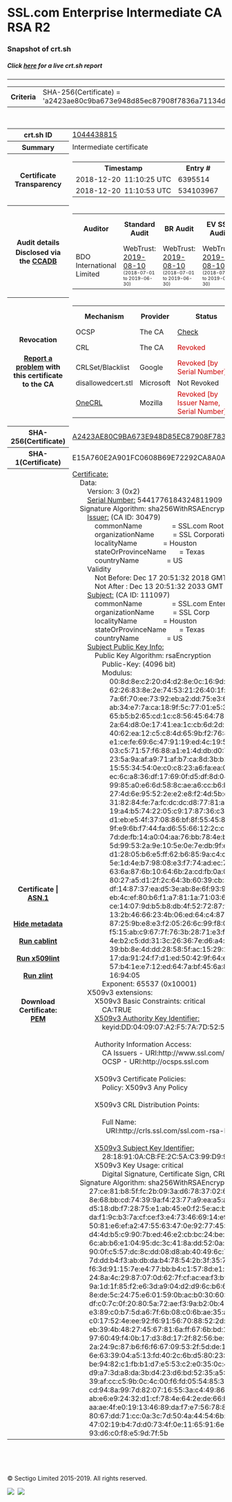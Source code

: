 # SSL.com Enterprise Intermediate CA RSA R2
### Snapshot of crt.sh
##### Click [here](https://crt.sh/?q=A2423AE80C9BA673E948D85EC87908F7836A71134DE5D58C1205D05FE2E7C2F9) for a live crt.sh report

---
<!DOCTYPE HTML PUBLIC "-//W3C//DTD HTML 4.0 Transitional//EN">
<HTML>

<BODY>

<TABLE>
  <TR>
    <TH class="outer">Criteria</TH>
    <TD class="outer">SHA-256(Certificate) = 'a2423ae80c9ba673e948d85ec87908f7836a71134de5d58c1205d05fe2e7c2f9'</TD>
  </TR>
</TABLE>
<BR>
<TABLE>
  <TR>
    <TH class="outer">crt.sh ID</TH>
    <TD class="outer"><A href="?id=1044438815">1044438815</A></TD>
  </TR>
  <TR>
    <TH class="outer">Summary</TH>
    <TD class="outer">Intermediate certificate</TD>
  </TR>
  <TR>
    <TH class="outer">Certificate<BR>Transparency</TH>
    <TD class="outer">
<TABLE class="options" style="margin-left:0px">
  <TR>
    <TH>Timestamp</TH>
    <TH>Entry #</TH>
    <TH>Log Operator</TH>
    <TH>Log URL</TH>
  </TR>
  <TR>
    <TD>2018-12-20&nbsp; <FONT class="small">11:10:25 UTC</FONT></TD>
    <TD>6395514</TD>
    <TD>Sectigo</TD>
    <TD>https://dodo.ct.comodo.com</TD>
  </TR>
  <TR>
    <TD>2018-12-20&nbsp; <FONT class="small">11:10:53 UTC</FONT></TD>
    <TD>534103967</TD>
    <TD>Google</TD>
    <TD>https://ct.googleapis.com/rocketeer</TD>
  </TR>
</TABLE>
    </TD>
  </TR>
  <TR>
    <TH class="outer">Audit details<BR>
      <DIV class="small" style="padding-top:3px">Disclosed via the
        <A href="//ccadb-public.secure.force.com/mozilla/PublicAllIntermediateCerts" target="_blank">CCADB</A></DIV>
    </TH>
    <TD class="outer">
<TABLE class="options" style="margin-left:0px">
  <TR>
    <TH>Auditor</TH>
    <TH>Standard Audit</TH>
    <TH>BR Audit</TH>
    <TH>EV SSL Audit</TH>
    <TH>Documents</TH>
    <TH>CCADB</TH>
    <TH>Root Owner / Certificate</TH>
  </TR>
  <TR>
    <TD style="vertical-align:middle">BDO International Limited</TD>
    <TD>WebTrust:
      <A href="https://www.cpacanada.ca/generichandlers/CPACHandler.ashx?attachmentid=233834" target="_blank">2019-08-10</A>
      <BR><FONT style="font-size:8pt">(2018-07-01 to 2019-06-30)</FONT></TD>
    <TD>WebTrust:
      <A href="https://www.cpacanada.ca/generichandlers/CPACHandler.ashx?attachmentid=233835" target="_blank">2019-08-10</A>
      <BR><FONT style="font-size:8pt">(2018-07-01 to 2019-06-30)</FONT></TD>
    <TD>WebTrust:
      <A href="https://www.cpacanada.ca/generichandlers/CPACHandler.ashx?attachmentid=233836" target="_blank">2019-08-10</A>
      <BR><FONT style="font-size:8pt">(2018-07-01 to 2019-06-30)</FONT></TD>
    <TD>
      <A href="https://www.ssl.com/app/uploads/2019/06/SSLcom_CP_CPS_Version_1_6.pdf" target="blank">CP</A>
      <A href="https://www.ssl.com/app/uploads/2019/06/SSLcom_CP_CPS_Version_1_6.pdf" target="blank">CPS</A>
    </TD>
    <TD><A href="//ccadb.force.com/0011J00001LIqNpQAL" target="_blank">0011J00001LIqNpQAL</A></TD>
    <TD><A href="/?id=36499471">SSL.com</A></TD>
  </TR>
</TABLE>
    </TD>
  </TR>
  <TR>
    <TH class="outer">Revocation<BR><BR>
      <DIV class="small" style="padding-top:3px"><A href="?id=1044438815&opt=problemreporting">Report a problem</A> with<BR>this certificate to the CA</DIV></TH>
    <TD class="outer">
      <TABLE class="options" style="margin-left:0px">
        <TR>
          <TH>Mechanism</TH>
          <TH>Provider</TH>
          <TH>Status</TH>
          <TH>Revocation Date</TH>
          <TH>Last Observed in CRL</TH>
          <TH>Last Checked <SPAN style="color:#CC0000;vertical-align:middle;font-size:70%;font-weight:normal">(Error)</SPAN></TH>
        </TR>
        <TR>
          <TD>OCSP</TD>
          <TD>The CA</TD>
          <TD><A href="?id=1044438815&opt=ocsp">Check</A></TD>
          <TD><SPAN style="color:#888888">?</SPAN></TD>
          <TD><SPAN style="color:#888888">n/a</SPAN></TD>
          <TD><SPAN style="color:#888888">?</SPAN></TD>
        </TR>
        <TR>
          <TD>CRL</TD>
          <TD>The CA</TD>
          <TD><SPAN style="color:#CC0000">Revoked</SPAN></TD><TD>2019-04-05&nbsp; <FONT class="small">17:01:42 UTC</FONT></TD><TD>2019-05-21&nbsp; <FONT class="small">12:23:19 UTC</FONT></TD><TD>2019-12-04&nbsp; <FONT class="small">19:01:35 UTC</FONT></TD>
        </TR>
        <TR>
          <TD>CRLSet/Blacklist</TD>
          <TD>Google</TD>
          <TD><SPAN style="color:#CC0000">Revoked [by Serial Number]</SPAN></TD>
          <TD><SPAN style="color:#888888">n/a</SPAN></TD>
          <TD><SPAN style="color:#888888">n/a</SPAN></TD>
          <TD><SPAN style="color:#888888">n/a</SPAN></TD>
        </TR>
        <TR>
          <TD>disallowedcert.stl</TD>
          <TD>Microsoft</TD>
          <TD>Not Revoked</TD>
          <TD><SPAN style="color:#888888">n/a</SPAN></TD>
          <TD><SPAN style="color:#888888">n/a</SPAN></TD>
          <TD><SPAN style="color:#888888">n/a</SPAN></TD>
        </TR>
        <TR>
          <TD><A href="/mozilla-onecrl" target="_blank">OneCRL</A></TD>
          <TD>Mozilla</TD>
          <TD><SPAN style="color:#CC0000">Revoked [by Issuer Name, Serial Number]</SPAN></TD><TD><SPAN style="color:#888888">Unknown</SPAN></TD>
          <TD><SPAN style="color:#888888">n/a</SPAN></TD>
          <TD><SPAN style="color:#888888">n/a</SPAN></TD>
        </TR>
      </TABLE>
    </TD>
  </TR>
  <TR>
    <TH class="outer">SHA-256(Certificate)</TH>
    <TD class="outer"><A href="//censys.io/certificates/a2423ae80c9ba673e948d85ec87908f7836a71134de5d58c1205d05fe2e7c2f9">A2423AE80C9BA673E948D85EC87908F7836A71134DE5D58C1205D05FE2E7C2F9</A></TD>
  </TR>
  <TR>
    <TH class="outer">SHA-1(Certificate)</TH>
    <TD class="outer">E15A760E2A901FC0608B69E72292CA8A0AFED87F</TD>
  </TR>
  <TR>
    <TH class="outer">Certificate | <A href="?asn1=1044438815">ASN.1</A>
      <SPAN class="small"><BR>
      <BR><BR><A href="?id=1044438815&opt=nometadata">Hide metadata</A>
      <BR><BR><A href="?id=1044438815&opt=cablint">Run cablint</A>
      <BR><BR><A href="?id=1044438815&opt=x509lint">Run x509lint</A>
      <BR><BR><A href="?id=1044438815&opt=zlint">Run zlint</A>
      <BR><BR><BR>Download Certificate: <A href="?d=1044438815">PEM</A>
      </SPAN>
    </TH>
    <TD class="text"><A href="?d=1044438815">Certificate:</A><BR>&nbsp;&nbsp;&nbsp;&nbsp;Data:<BR>&nbsp;&nbsp;&nbsp;&nbsp;&nbsp;&nbsp;&nbsp;&nbsp;Version:&nbsp;3&nbsp;(0x2)<BR>&nbsp;&nbsp;&nbsp;&nbsp;&nbsp;&nbsp;&nbsp;&nbsp;<A href="?serial=4b85129b9ddc6c85">Serial&nbsp;Number:</A>&nbsp;5441776184324811909&nbsp;(0x4b85129b9ddc6c85)<BR>&nbsp;&nbsp;&nbsp;&nbsp;Signature&nbsp;Algorithm:&nbsp;sha256WithRSAEncryption<BR>&nbsp;&nbsp;&nbsp;&nbsp;&nbsp;&nbsp;&nbsp;&nbsp;<A href="?caid=30479">Issuer:</A> <SPAN class="small">(CA ID: 30479)</SPAN><BR>&nbsp;&nbsp;&nbsp;&nbsp;&nbsp;&nbsp;&nbsp;&nbsp;&nbsp;&nbsp;&nbsp;&nbsp;commonName&nbsp;&nbsp;&nbsp;&nbsp;&nbsp;&nbsp;&nbsp;&nbsp;&nbsp;&nbsp;&nbsp;&nbsp;&nbsp;&nbsp;&nbsp;&nbsp;=&nbsp;SSL.com&nbsp;Root&nbsp;Certification&nbsp;Authority&nbsp;RSA<BR>&nbsp;&nbsp;&nbsp;&nbsp;&nbsp;&nbsp;&nbsp;&nbsp;&nbsp;&nbsp;&nbsp;&nbsp;organizationName&nbsp;&nbsp;&nbsp;&nbsp;&nbsp;&nbsp;&nbsp;&nbsp;&nbsp;&nbsp;=&nbsp;SSL&nbsp;Corporation<BR>&nbsp;&nbsp;&nbsp;&nbsp;&nbsp;&nbsp;&nbsp;&nbsp;&nbsp;&nbsp;&nbsp;&nbsp;localityName&nbsp;&nbsp;&nbsp;&nbsp;&nbsp;&nbsp;&nbsp;&nbsp;&nbsp;&nbsp;&nbsp;&nbsp;&nbsp;&nbsp;=&nbsp;Houston<BR>&nbsp;&nbsp;&nbsp;&nbsp;&nbsp;&nbsp;&nbsp;&nbsp;&nbsp;&nbsp;&nbsp;&nbsp;stateOrProvinceName&nbsp;&nbsp;&nbsp;&nbsp;&nbsp;&nbsp;&nbsp;=&nbsp;Texas<BR>&nbsp;&nbsp;&nbsp;&nbsp;&nbsp;&nbsp;&nbsp;&nbsp;&nbsp;&nbsp;&nbsp;&nbsp;countryName&nbsp;&nbsp;&nbsp;&nbsp;&nbsp;&nbsp;&nbsp;&nbsp;&nbsp;&nbsp;&nbsp;&nbsp;&nbsp;&nbsp;&nbsp;=&nbsp;US<BR>&nbsp;&nbsp;&nbsp;&nbsp;&nbsp;&nbsp;&nbsp;&nbsp;Validity<BR>&nbsp;&nbsp;&nbsp;&nbsp;&nbsp;&nbsp;&nbsp;&nbsp;&nbsp;&nbsp;&nbsp;&nbsp;Not&nbsp;Before:&nbsp;Dec&nbsp;17&nbsp;20:51:32&nbsp;2018&nbsp;GMT<BR>&nbsp;&nbsp;&nbsp;&nbsp;&nbsp;&nbsp;&nbsp;&nbsp;&nbsp;&nbsp;&nbsp;&nbsp;Not&nbsp;After&nbsp;:&nbsp;Dec&nbsp;13&nbsp;20:51:32&nbsp;2033&nbsp;GMT<BR>&nbsp;&nbsp;&nbsp;&nbsp;&nbsp;&nbsp;&nbsp;&nbsp;<A href="?caid=111097">Subject:</A> <SPAN class="small">(CA ID: 111097)</SPAN><BR>&nbsp;&nbsp;&nbsp;&nbsp;&nbsp;&nbsp;&nbsp;&nbsp;&nbsp;&nbsp;&nbsp;&nbsp;commonName&nbsp;&nbsp;&nbsp;&nbsp;&nbsp;&nbsp;&nbsp;&nbsp;&nbsp;&nbsp;&nbsp;&nbsp;&nbsp;&nbsp;&nbsp;&nbsp;=&nbsp;SSL.com&nbsp;Enterprise&nbsp;Intermediate&nbsp;CA&nbsp;RSA&nbsp;R2<BR>&nbsp;&nbsp;&nbsp;&nbsp;&nbsp;&nbsp;&nbsp;&nbsp;&nbsp;&nbsp;&nbsp;&nbsp;organizationName&nbsp;&nbsp;&nbsp;&nbsp;&nbsp;&nbsp;&nbsp;&nbsp;&nbsp;&nbsp;=&nbsp;SSL&nbsp;Corp<BR>&nbsp;&nbsp;&nbsp;&nbsp;&nbsp;&nbsp;&nbsp;&nbsp;&nbsp;&nbsp;&nbsp;&nbsp;localityName&nbsp;&nbsp;&nbsp;&nbsp;&nbsp;&nbsp;&nbsp;&nbsp;&nbsp;&nbsp;&nbsp;&nbsp;&nbsp;&nbsp;=&nbsp;Houston<BR>&nbsp;&nbsp;&nbsp;&nbsp;&nbsp;&nbsp;&nbsp;&nbsp;&nbsp;&nbsp;&nbsp;&nbsp;stateOrProvinceName&nbsp;&nbsp;&nbsp;&nbsp;&nbsp;&nbsp;&nbsp;=&nbsp;Texas<BR>&nbsp;&nbsp;&nbsp;&nbsp;&nbsp;&nbsp;&nbsp;&nbsp;&nbsp;&nbsp;&nbsp;&nbsp;countryName&nbsp;&nbsp;&nbsp;&nbsp;&nbsp;&nbsp;&nbsp;&nbsp;&nbsp;&nbsp;&nbsp;&nbsp;&nbsp;&nbsp;&nbsp;=&nbsp;US<BR>&nbsp;&nbsp;&nbsp;&nbsp;&nbsp;&nbsp;&nbsp;&nbsp;<A href="?spkisha256=32c59b10e25da22406fa04f44b39d2b6d08536d10fcf3cc6bfb1f53b3c3bef68">Subject&nbsp;Public&nbsp;Key&nbsp;Info:</A><BR>&nbsp;&nbsp;&nbsp;&nbsp;&nbsp;&nbsp;&nbsp;&nbsp;&nbsp;&nbsp;&nbsp;&nbsp;Public&nbsp;Key&nbsp;Algorithm:&nbsp;rsaEncryption<BR>&nbsp;&nbsp;&nbsp;&nbsp;&nbsp;&nbsp;&nbsp;&nbsp;&nbsp;&nbsp;&nbsp;&nbsp;&nbsp;&nbsp;&nbsp;&nbsp;Public-Key:&nbsp;(4096&nbsp;bit)<BR>&nbsp;&nbsp;&nbsp;&nbsp;&nbsp;&nbsp;&nbsp;&nbsp;&nbsp;&nbsp;&nbsp;&nbsp;&nbsp;&nbsp;&nbsp;&nbsp;Modulus:<BR>&nbsp;&nbsp;&nbsp;&nbsp;&nbsp;&nbsp;&nbsp;&nbsp;&nbsp;&nbsp;&nbsp;&nbsp;&nbsp;&nbsp;&nbsp;&nbsp;&nbsp;&nbsp;&nbsp;&nbsp;00:8d:8e:c2:20:d4:d2:8e:0c:16:9d:19:2a:fd:29:<BR>&nbsp;&nbsp;&nbsp;&nbsp;&nbsp;&nbsp;&nbsp;&nbsp;&nbsp;&nbsp;&nbsp;&nbsp;&nbsp;&nbsp;&nbsp;&nbsp;&nbsp;&nbsp;&nbsp;&nbsp;62:26:83:8e:2e:74:53:21:26:40:1f:15:91:83:e6:<BR>&nbsp;&nbsp;&nbsp;&nbsp;&nbsp;&nbsp;&nbsp;&nbsp;&nbsp;&nbsp;&nbsp;&nbsp;&nbsp;&nbsp;&nbsp;&nbsp;&nbsp;&nbsp;&nbsp;&nbsp;7a:6f:70:ee:73:92:eb:a2:dd:75:e3:67:1c:78:59:<BR>&nbsp;&nbsp;&nbsp;&nbsp;&nbsp;&nbsp;&nbsp;&nbsp;&nbsp;&nbsp;&nbsp;&nbsp;&nbsp;&nbsp;&nbsp;&nbsp;&nbsp;&nbsp;&nbsp;&nbsp;ab:34:e7:7a:ca:18:9f:5c:77:01:e5:35:00:04:c7:<BR>&nbsp;&nbsp;&nbsp;&nbsp;&nbsp;&nbsp;&nbsp;&nbsp;&nbsp;&nbsp;&nbsp;&nbsp;&nbsp;&nbsp;&nbsp;&nbsp;&nbsp;&nbsp;&nbsp;&nbsp;65:b5:b2:65:cd:1c:c8:56:45:64:78:0e:18:04:e3:<BR>&nbsp;&nbsp;&nbsp;&nbsp;&nbsp;&nbsp;&nbsp;&nbsp;&nbsp;&nbsp;&nbsp;&nbsp;&nbsp;&nbsp;&nbsp;&nbsp;&nbsp;&nbsp;&nbsp;&nbsp;2a:64:d8:0e:17:41:ea:1c:cb:6d:2d:70:c0:32:8d:<BR>&nbsp;&nbsp;&nbsp;&nbsp;&nbsp;&nbsp;&nbsp;&nbsp;&nbsp;&nbsp;&nbsp;&nbsp;&nbsp;&nbsp;&nbsp;&nbsp;&nbsp;&nbsp;&nbsp;&nbsp;40:62:ea:12:c5:c8:4d:65:9b:f2:76:8c:b3:5a:32:<BR>&nbsp;&nbsp;&nbsp;&nbsp;&nbsp;&nbsp;&nbsp;&nbsp;&nbsp;&nbsp;&nbsp;&nbsp;&nbsp;&nbsp;&nbsp;&nbsp;&nbsp;&nbsp;&nbsp;&nbsp;e1:ce:fe:69:6c:47:91:19:ed:4c:19:50:7a:f1:2e:<BR>&nbsp;&nbsp;&nbsp;&nbsp;&nbsp;&nbsp;&nbsp;&nbsp;&nbsp;&nbsp;&nbsp;&nbsp;&nbsp;&nbsp;&nbsp;&nbsp;&nbsp;&nbsp;&nbsp;&nbsp;03:c5:71:57:f6:88:a1:e1:4d:db:d0:7d:34:7a:b8:<BR>&nbsp;&nbsp;&nbsp;&nbsp;&nbsp;&nbsp;&nbsp;&nbsp;&nbsp;&nbsp;&nbsp;&nbsp;&nbsp;&nbsp;&nbsp;&nbsp;&nbsp;&nbsp;&nbsp;&nbsp;23:5a:9a:af:a9:71:af:b7:ca:8d:3b:b2:95:76:e8:<BR>&nbsp;&nbsp;&nbsp;&nbsp;&nbsp;&nbsp;&nbsp;&nbsp;&nbsp;&nbsp;&nbsp;&nbsp;&nbsp;&nbsp;&nbsp;&nbsp;&nbsp;&nbsp;&nbsp;&nbsp;15:55:34:54:0e:c0:c8:23:a6:fa:ea:05:2f:38:97:<BR>&nbsp;&nbsp;&nbsp;&nbsp;&nbsp;&nbsp;&nbsp;&nbsp;&nbsp;&nbsp;&nbsp;&nbsp;&nbsp;&nbsp;&nbsp;&nbsp;&nbsp;&nbsp;&nbsp;&nbsp;ec:6c:a8:36:df:17:69:0f:d5:df:8d:04:97:9f:c1:<BR>&nbsp;&nbsp;&nbsp;&nbsp;&nbsp;&nbsp;&nbsp;&nbsp;&nbsp;&nbsp;&nbsp;&nbsp;&nbsp;&nbsp;&nbsp;&nbsp;&nbsp;&nbsp;&nbsp;&nbsp;99:85:a0:e6:6d:58:8c:ae:a6:cc:b6:bb:49:82:e0:<BR>&nbsp;&nbsp;&nbsp;&nbsp;&nbsp;&nbsp;&nbsp;&nbsp;&nbsp;&nbsp;&nbsp;&nbsp;&nbsp;&nbsp;&nbsp;&nbsp;&nbsp;&nbsp;&nbsp;&nbsp;27:4d:6e:95:52:2e:e2:e8:f2:4d:5b:db:47:12:6d:<BR>&nbsp;&nbsp;&nbsp;&nbsp;&nbsp;&nbsp;&nbsp;&nbsp;&nbsp;&nbsp;&nbsp;&nbsp;&nbsp;&nbsp;&nbsp;&nbsp;&nbsp;&nbsp;&nbsp;&nbsp;31:82:84:fe:7a:fc:dc:dc:d8:77:81:a8:ca:d0:50:<BR>&nbsp;&nbsp;&nbsp;&nbsp;&nbsp;&nbsp;&nbsp;&nbsp;&nbsp;&nbsp;&nbsp;&nbsp;&nbsp;&nbsp;&nbsp;&nbsp;&nbsp;&nbsp;&nbsp;&nbsp;19:a4:b5:74:22:05:c9:17:87:36:c3:47:4f:98:31:<BR>&nbsp;&nbsp;&nbsp;&nbsp;&nbsp;&nbsp;&nbsp;&nbsp;&nbsp;&nbsp;&nbsp;&nbsp;&nbsp;&nbsp;&nbsp;&nbsp;&nbsp;&nbsp;&nbsp;&nbsp;d1:eb:e5:4f:37:08:86:bf:8f:55:45:8c:d6:5c:a6:<BR>&nbsp;&nbsp;&nbsp;&nbsp;&nbsp;&nbsp;&nbsp;&nbsp;&nbsp;&nbsp;&nbsp;&nbsp;&nbsp;&nbsp;&nbsp;&nbsp;&nbsp;&nbsp;&nbsp;&nbsp;9f:e9:6b:f7:44:fa:d6:55:66:12:2c:ca:55:76:e2:<BR>&nbsp;&nbsp;&nbsp;&nbsp;&nbsp;&nbsp;&nbsp;&nbsp;&nbsp;&nbsp;&nbsp;&nbsp;&nbsp;&nbsp;&nbsp;&nbsp;&nbsp;&nbsp;&nbsp;&nbsp;7d:de:fb:14:a0:04:aa:76:bb:78:4e:b1:ff:3c:e1:<BR>&nbsp;&nbsp;&nbsp;&nbsp;&nbsp;&nbsp;&nbsp;&nbsp;&nbsp;&nbsp;&nbsp;&nbsp;&nbsp;&nbsp;&nbsp;&nbsp;&nbsp;&nbsp;&nbsp;&nbsp;5d:99:53:2a:9e:10:5e:0e:7e:db:9f:e0:59:a5:65:<BR>&nbsp;&nbsp;&nbsp;&nbsp;&nbsp;&nbsp;&nbsp;&nbsp;&nbsp;&nbsp;&nbsp;&nbsp;&nbsp;&nbsp;&nbsp;&nbsp;&nbsp;&nbsp;&nbsp;&nbsp;d1:28:05:b6:e5:ff:62:b6:85:9a:c4:cd:e8:c1:2c:<BR>&nbsp;&nbsp;&nbsp;&nbsp;&nbsp;&nbsp;&nbsp;&nbsp;&nbsp;&nbsp;&nbsp;&nbsp;&nbsp;&nbsp;&nbsp;&nbsp;&nbsp;&nbsp;&nbsp;&nbsp;5e:1d:4e:b7:98:08:e3:f7:74:ad:ec:7c:34:cc:99:<BR>&nbsp;&nbsp;&nbsp;&nbsp;&nbsp;&nbsp;&nbsp;&nbsp;&nbsp;&nbsp;&nbsp;&nbsp;&nbsp;&nbsp;&nbsp;&nbsp;&nbsp;&nbsp;&nbsp;&nbsp;63:6a:87:6b:10:64:6b:2a:cd:fb:0a:0b:19:e7:ad:<BR>&nbsp;&nbsp;&nbsp;&nbsp;&nbsp;&nbsp;&nbsp;&nbsp;&nbsp;&nbsp;&nbsp;&nbsp;&nbsp;&nbsp;&nbsp;&nbsp;&nbsp;&nbsp;&nbsp;&nbsp;80:27:a5:d1:2f:2c:64:3b:60:39:cb:3c:84:7f:7e:<BR>&nbsp;&nbsp;&nbsp;&nbsp;&nbsp;&nbsp;&nbsp;&nbsp;&nbsp;&nbsp;&nbsp;&nbsp;&nbsp;&nbsp;&nbsp;&nbsp;&nbsp;&nbsp;&nbsp;&nbsp;df:14:87:37:ea:d5:3e:ab:8e:6f:93:91:42:90:60:<BR>&nbsp;&nbsp;&nbsp;&nbsp;&nbsp;&nbsp;&nbsp;&nbsp;&nbsp;&nbsp;&nbsp;&nbsp;&nbsp;&nbsp;&nbsp;&nbsp;&nbsp;&nbsp;&nbsp;&nbsp;eb:4c:ef:80:b6:f1:a7:81:1a:71:03:61:d9:a5:a6:<BR>&nbsp;&nbsp;&nbsp;&nbsp;&nbsp;&nbsp;&nbsp;&nbsp;&nbsp;&nbsp;&nbsp;&nbsp;&nbsp;&nbsp;&nbsp;&nbsp;&nbsp;&nbsp;&nbsp;&nbsp;ce:14:07:9d:b5:b8:db:4f:52:72:87:fb:99:75:a7:<BR>&nbsp;&nbsp;&nbsp;&nbsp;&nbsp;&nbsp;&nbsp;&nbsp;&nbsp;&nbsp;&nbsp;&nbsp;&nbsp;&nbsp;&nbsp;&nbsp;&nbsp;&nbsp;&nbsp;&nbsp;13:2b:46:66:23:4b:06:ed:64:c4:87:43:f4:81:85:<BR>&nbsp;&nbsp;&nbsp;&nbsp;&nbsp;&nbsp;&nbsp;&nbsp;&nbsp;&nbsp;&nbsp;&nbsp;&nbsp;&nbsp;&nbsp;&nbsp;&nbsp;&nbsp;&nbsp;&nbsp;87:25:9b:e8:e3:f2:05:26:6c:99:f8:07:1e:7e:65:<BR>&nbsp;&nbsp;&nbsp;&nbsp;&nbsp;&nbsp;&nbsp;&nbsp;&nbsp;&nbsp;&nbsp;&nbsp;&nbsp;&nbsp;&nbsp;&nbsp;&nbsp;&nbsp;&nbsp;&nbsp;f5:15:ab:c9:67:7f:76:3b:28:71:e3:fd:a6:ee:e3:<BR>&nbsp;&nbsp;&nbsp;&nbsp;&nbsp;&nbsp;&nbsp;&nbsp;&nbsp;&nbsp;&nbsp;&nbsp;&nbsp;&nbsp;&nbsp;&nbsp;&nbsp;&nbsp;&nbsp;&nbsp;4e:b2:c5:dd:31:3c:26:36:7e:d6:a4:ef:34:13:86:<BR>&nbsp;&nbsp;&nbsp;&nbsp;&nbsp;&nbsp;&nbsp;&nbsp;&nbsp;&nbsp;&nbsp;&nbsp;&nbsp;&nbsp;&nbsp;&nbsp;&nbsp;&nbsp;&nbsp;&nbsp;39:bb:8e:4d:dd:28:58:5f:ac:15:29:17:28:f3:53:<BR>&nbsp;&nbsp;&nbsp;&nbsp;&nbsp;&nbsp;&nbsp;&nbsp;&nbsp;&nbsp;&nbsp;&nbsp;&nbsp;&nbsp;&nbsp;&nbsp;&nbsp;&nbsp;&nbsp;&nbsp;17:da:91:24:f7:d1:ed:50:42:9f:64:e9:e1:4f:05:<BR>&nbsp;&nbsp;&nbsp;&nbsp;&nbsp;&nbsp;&nbsp;&nbsp;&nbsp;&nbsp;&nbsp;&nbsp;&nbsp;&nbsp;&nbsp;&nbsp;&nbsp;&nbsp;&nbsp;&nbsp;57:b4:1e:e7:12:ed:64:7a:bf:45:6a:8b:49:b1:93:<BR>&nbsp;&nbsp;&nbsp;&nbsp;&nbsp;&nbsp;&nbsp;&nbsp;&nbsp;&nbsp;&nbsp;&nbsp;&nbsp;&nbsp;&nbsp;&nbsp;&nbsp;&nbsp;&nbsp;&nbsp;16:94:05<BR>&nbsp;&nbsp;&nbsp;&nbsp;&nbsp;&nbsp;&nbsp;&nbsp;&nbsp;&nbsp;&nbsp;&nbsp;&nbsp;&nbsp;&nbsp;&nbsp;Exponent:&nbsp;65537&nbsp;(0x10001)<BR>&nbsp;&nbsp;&nbsp;&nbsp;&nbsp;&nbsp;&nbsp;&nbsp;X509v3&nbsp;extensions:<BR>&nbsp;&nbsp;&nbsp;&nbsp;&nbsp;&nbsp;&nbsp;&nbsp;&nbsp;&nbsp;&nbsp;&nbsp;X509v3&nbsp;Basic&nbsp;Constraints:&nbsp;critical<BR>&nbsp;&nbsp;&nbsp;&nbsp;&nbsp;&nbsp;&nbsp;&nbsp;&nbsp;&nbsp;&nbsp;&nbsp;&nbsp;&nbsp;&nbsp;&nbsp;CA:TRUE<BR>&nbsp;&nbsp;&nbsp;&nbsp;&nbsp;&nbsp;&nbsp;&nbsp;&nbsp;&nbsp;&nbsp;&nbsp;<A href="?ski=dd040907a2f57a7d5253129295ee3880250da659">X509v3&nbsp;Authority&nbsp;Key&nbsp;Identifier:</A><BR>&nbsp;&nbsp;&nbsp;&nbsp;&nbsp;&nbsp;&nbsp;&nbsp;&nbsp;&nbsp;&nbsp;&nbsp;&nbsp;&nbsp;&nbsp;&nbsp;keyid:DD:04:09:07:A2:F5:7A:7D:52:53:12:92:95:EE:38:80:25:0D:A6:59<BR><BR>&nbsp;&nbsp;&nbsp;&nbsp;&nbsp;&nbsp;&nbsp;&nbsp;&nbsp;&nbsp;&nbsp;&nbsp;Authority&nbsp;Information&nbsp;Access:&nbsp;<BR>&nbsp;&nbsp;&nbsp;&nbsp;&nbsp;&nbsp;&nbsp;&nbsp;&nbsp;&nbsp;&nbsp;&nbsp;&nbsp;&nbsp;&nbsp;&nbsp;CA&nbsp;Issuers&nbsp;-&nbsp;URI:http://www.ssl.com/repository/SSLcomRootCertificationAuthorityRSA.crt<BR>&nbsp;&nbsp;&nbsp;&nbsp;&nbsp;&nbsp;&nbsp;&nbsp;&nbsp;&nbsp;&nbsp;&nbsp;&nbsp;&nbsp;&nbsp;&nbsp;OCSP&nbsp;-&nbsp;URI:http://ocsps.ssl.com<BR><BR>&nbsp;&nbsp;&nbsp;&nbsp;&nbsp;&nbsp;&nbsp;&nbsp;&nbsp;&nbsp;&nbsp;&nbsp;X509v3&nbsp;Certificate&nbsp;Policies:&nbsp;<BR>&nbsp;&nbsp;&nbsp;&nbsp;&nbsp;&nbsp;&nbsp;&nbsp;&nbsp;&nbsp;&nbsp;&nbsp;&nbsp;&nbsp;&nbsp;&nbsp;Policy:&nbsp;X509v3&nbsp;Any&nbsp;Policy<BR><BR>&nbsp;&nbsp;&nbsp;&nbsp;&nbsp;&nbsp;&nbsp;&nbsp;&nbsp;&nbsp;&nbsp;&nbsp;X509v3&nbsp;CRL&nbsp;Distribution&nbsp;Points:&nbsp;<BR><BR>&nbsp;&nbsp;&nbsp;&nbsp;&nbsp;&nbsp;&nbsp;&nbsp;&nbsp;&nbsp;&nbsp;&nbsp;&nbsp;&nbsp;&nbsp;&nbsp;Full&nbsp;Name:<BR>&nbsp;&nbsp;&nbsp;&nbsp;&nbsp;&nbsp;&nbsp;&nbsp;&nbsp;&nbsp;&nbsp;&nbsp;&nbsp;&nbsp;&nbsp;&nbsp;&nbsp;&nbsp;URI:http://crls.ssl.com/ssl.com-rsa-RootCA.crl<BR><BR>&nbsp;&nbsp;&nbsp;&nbsp;&nbsp;&nbsp;&nbsp;&nbsp;&nbsp;&nbsp;&nbsp;&nbsp;<A href="?ski=2818910acbfe2c5ac399d99a2232a1e66e66b309">X509v3&nbsp;Subject&nbsp;Key&nbsp;Identifier:</A><BR>&nbsp;&nbsp;&nbsp;&nbsp;&nbsp;&nbsp;&nbsp;&nbsp;&nbsp;&nbsp;&nbsp;&nbsp;&nbsp;&nbsp;&nbsp;&nbsp;28:18:91:0A:CB:FE:2C:5A:C3:99:D9:9A:22:32:A1:E6:6E:66:B3:09<BR>&nbsp;&nbsp;&nbsp;&nbsp;&nbsp;&nbsp;&nbsp;&nbsp;&nbsp;&nbsp;&nbsp;&nbsp;X509v3&nbsp;Key&nbsp;Usage:&nbsp;critical<BR>&nbsp;&nbsp;&nbsp;&nbsp;&nbsp;&nbsp;&nbsp;&nbsp;&nbsp;&nbsp;&nbsp;&nbsp;&nbsp;&nbsp;&nbsp;&nbsp;Digital&nbsp;Signature,&nbsp;Certificate&nbsp;Sign,&nbsp;CRL&nbsp;Sign<BR>&nbsp;&nbsp;&nbsp;&nbsp;Signature&nbsp;Algorithm:&nbsp;sha256WithRSAEncryption<BR>&nbsp;&nbsp;&nbsp;&nbsp;&nbsp;&nbsp;&nbsp;&nbsp;&nbsp;27:ce:81:b8:5f:fc:2b:09:3a:d6:78:37:02:69:e5:8e:31:3d:<BR>&nbsp;&nbsp;&nbsp;&nbsp;&nbsp;&nbsp;&nbsp;&nbsp;&nbsp;8e:68:bb:cd:74:39:9a:f4:23:77:a9:ea:a5:a2:4f:f4:dd:d9:<BR>&nbsp;&nbsp;&nbsp;&nbsp;&nbsp;&nbsp;&nbsp;&nbsp;&nbsp;d5:18:db:f7:28:75:e1:ab:45:e0:f2:5e:ac:b4:0d:01:bd:2f:<BR>&nbsp;&nbsp;&nbsp;&nbsp;&nbsp;&nbsp;&nbsp;&nbsp;&nbsp;da:f1:9c:b3:7a:cf:ce:f3:e4:73:46:69:14:e9:b4:a0:67:08:<BR>&nbsp;&nbsp;&nbsp;&nbsp;&nbsp;&nbsp;&nbsp;&nbsp;&nbsp;50:81:e6:ef:a2:47:55:63:47:0e:92:77:45:60:07:69:7f:3d:<BR>&nbsp;&nbsp;&nbsp;&nbsp;&nbsp;&nbsp;&nbsp;&nbsp;&nbsp;d4:4d:b5:c9:90:7b:ed:46:e2:cb:bc:24:be:5a:6b:2b:81:40:<BR>&nbsp;&nbsp;&nbsp;&nbsp;&nbsp;&nbsp;&nbsp;&nbsp;&nbsp;6c:ab:b6:e1:04:95:dc:3c:41:8a:dd:52:0a:be:ce:7e:ea:0f:<BR>&nbsp;&nbsp;&nbsp;&nbsp;&nbsp;&nbsp;&nbsp;&nbsp;&nbsp;90:0f:c5:57:dc:8c:dd:08:d8:ab:40:49:6c:7d:c3:59:e0:f8:<BR>&nbsp;&nbsp;&nbsp;&nbsp;&nbsp;&nbsp;&nbsp;&nbsp;&nbsp;7d:dd:b4:f3:ab:db:da:b4:78:54:2b:3f:35:79:d5:ff:8f:96:<BR>&nbsp;&nbsp;&nbsp;&nbsp;&nbsp;&nbsp;&nbsp;&nbsp;&nbsp;f6:3d:91:15:7e:e4:77:bb:b4:c1:57:8d:e1:ab:d8:11:01:d7:<BR>&nbsp;&nbsp;&nbsp;&nbsp;&nbsp;&nbsp;&nbsp;&nbsp;&nbsp;24:8a:4c:29:87:07:0d:62:7f:cf:ac:ea:f3:b9:51:70:10:f1:<BR>&nbsp;&nbsp;&nbsp;&nbsp;&nbsp;&nbsp;&nbsp;&nbsp;&nbsp;9a:1d:1f:85:f2:e6:3d:a9:04:d2:d9:6c:b6:66:aa:77:d8:4c:<BR>&nbsp;&nbsp;&nbsp;&nbsp;&nbsp;&nbsp;&nbsp;&nbsp;&nbsp;8e:de:5c:24:75:e6:01:59:0b:ac:b0:30:60:35:1a:6c:bd:e9:<BR>&nbsp;&nbsp;&nbsp;&nbsp;&nbsp;&nbsp;&nbsp;&nbsp;&nbsp;df:c0:7c:0f:20:80:5a:72:ae:f3:9a:b2:0b:48:6f:ee:8a:8e:<BR>&nbsp;&nbsp;&nbsp;&nbsp;&nbsp;&nbsp;&nbsp;&nbsp;&nbsp;e3:89:c0:b7:5d:a6:7f:6b:08:c0:6b:ae:35:ab:f7:7a:6c:01:<BR>&nbsp;&nbsp;&nbsp;&nbsp;&nbsp;&nbsp;&nbsp;&nbsp;&nbsp;c0:17:52:4e:ee:92:f6:91:56:70:88:52:2d:32:c0:a3:f2:aa:<BR>&nbsp;&nbsp;&nbsp;&nbsp;&nbsp;&nbsp;&nbsp;&nbsp;&nbsp;eb:39:4b:48:27:45:67:81:6a:ff:67:6b:bd:1b:e9:43:e1:c7:<BR>&nbsp;&nbsp;&nbsp;&nbsp;&nbsp;&nbsp;&nbsp;&nbsp;&nbsp;97:60:49:f4:0b:17:d3:8d:17:2f:82:56:be:08:65:65:66:75:<BR>&nbsp;&nbsp;&nbsp;&nbsp;&nbsp;&nbsp;&nbsp;&nbsp;&nbsp;2a:24:9c:87:b6:f6:f6:67:09:53:2f:5d:de:17:f0:48:4c:c4:<BR>&nbsp;&nbsp;&nbsp;&nbsp;&nbsp;&nbsp;&nbsp;&nbsp;&nbsp;6e:63:39:04:a5:13:fd:40:2c:6b:d5:80:23:74:78:d8:cc:68:<BR>&nbsp;&nbsp;&nbsp;&nbsp;&nbsp;&nbsp;&nbsp;&nbsp;&nbsp;be:94:82:c1:fb:b1:d7:e5:53:c2:e0:35:0c:41:f7:73:dd:fe:<BR>&nbsp;&nbsp;&nbsp;&nbsp;&nbsp;&nbsp;&nbsp;&nbsp;&nbsp;d9:a7:3d:a8:da:3b:d4:23:d6:bd:52:35:a5:44:2f:e9:a1:2f:<BR>&nbsp;&nbsp;&nbsp;&nbsp;&nbsp;&nbsp;&nbsp;&nbsp;&nbsp;39:af:cc:c5:9b:0c:4c:00:f6:fd:05:54:85:34:60:68:08:2e:<BR>&nbsp;&nbsp;&nbsp;&nbsp;&nbsp;&nbsp;&nbsp;&nbsp;&nbsp;cd:94:8a:99:7d:82:07:16:55:3a:c4:49:86:5c:2b:73:9e:56:<BR>&nbsp;&nbsp;&nbsp;&nbsp;&nbsp;&nbsp;&nbsp;&nbsp;&nbsp;ab:e6:e9:24:32:d1:cf:78:4e:64:2e:de:66:ba:75:f4:dc:49:<BR>&nbsp;&nbsp;&nbsp;&nbsp;&nbsp;&nbsp;&nbsp;&nbsp;&nbsp;aa:ae:4f:e0:19:13:46:89:da:f7:e7:56:78:8b:39:da:8d:15:<BR>&nbsp;&nbsp;&nbsp;&nbsp;&nbsp;&nbsp;&nbsp;&nbsp;&nbsp;80:67:dd:71:cc:0a:3c:7d:50:4a:44:54:6b:6b:94:97:1a:43:<BR>&nbsp;&nbsp;&nbsp;&nbsp;&nbsp;&nbsp;&nbsp;&nbsp;&nbsp;47:02:19:b4:7d:d0:73:4f:0e:11:65:91:6e:ca:fa:cf:03:b7:<BR>&nbsp;&nbsp;&nbsp;&nbsp;&nbsp;&nbsp;&nbsp;&nbsp;&nbsp;93:d6:c0:f8:e5:9d:7f:5b<BR>    </TD>
  </TR>
</TABLE>

  <BR><BR><BR>

  <P class="copyright">&copy; Sectigo Limited 2015-2019. All rights reserved.</P>
  <DIV>
    <A href="https://sectigo.com/"><IMG src="/sectigo_s.png"></A>
    &nbsp;<A href="https://github.com/crtsh"><IMG src="/GitHub-Mark-32px.png"></A>
  </DIV>
</BODY>
</HTML>
